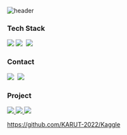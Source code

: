 ![header](https://capsule-render.vercel.app/api?type=waving&color=auto&height=300&section=header&text=Hahn%20Gyutak&fontSize=90&animation=fadeIn&fontAlignY=38&desc=Wellcome%20my%20Git!&descAlignY=81&descAlign=62)

<h3>Tech Stack</h3>
<p>
  <img src="https://img.shields.io/badge/Python-blue?style=for-the-badge&logo=Python&logoColor=white">
  <img src="https://img.shields.io/badge/C-A8B9CC?style=for-the-badge&logo=C&logoColor=white"/></a>&nbsp;  
  <img src="https://img.shields.io/badge/Django-092E20?style=for-the-badge&logo=#DJang&logoColor=white"/></a>&nbsp; 
</p>

<h3>Contact</h3>
<p>
  <a href="https://--/"><img src="https://img.shields.io/badge/Tech%20Blog-262626?style=flat-square&logo=D-Wave Systems&logoColor=white&link=https://ahnsugyeong.tistory.com"/></a>&nbsp
  <a href="mailto:gue707@gmail.com"><img src="https://img.shields.io/badge/Gmail-d14836?style=flat-square&logo=Gmail&logoColor=white&link=mailto:ahnsugyeong@gmail.com"/></a>
</p>

<h3>Project</h3>
<p>
  <a href="https://github.com/KARUT-2022/Kaggle"><img src="https://img.shields.io/badge/Karut-181717?style=for-the-badge&logo=GitHub&logoColor=white">
  <a href="https://github.com/KARUT-2022/Kaggle"><img src="https://img.shields.io/badge/Karut-181717?style=for-the-badge&logo=GitHub&logoColor=white">
  <a href="https://github.com/HanGyuTak/django-study"><img src="https://img.shields.io/badge/Django-181717?style=for-the-badge&logo=GitHub&logoColor=white">
</p>

https://github.com/KARUT-2022/Kaggle
<!--
**HanGyuTak/HanGyuTak** is a ✨ _special_ ✨ repository because its `README.md` (this file) appears on your GitHub profile.

Here are some ideas to get you started:

- 🔭 I’m currently working on ...
- 🌱 I’m currently learning ...
- 👯 I’m looking to collaborate on ...
- 🤔 I’m looking for help with ...
- 💬 Ask me about ...
- 📫 How to reach me: ...
- 😄 Pronouns: ...
- ⚡ Fun fact: ...
-->
